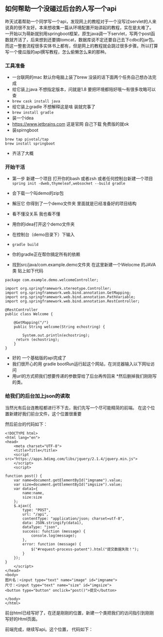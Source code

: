 ## 如何帮助一个没碰过后台的人写一个api

昨天试着帮助一个同学写一个api，发现网上的教程对于一个没写过servlet的人来说真的很不友好。本来想收集一篇从环境配置开始讲起的教程，实在是太难了。 一开始以为萌新就别用springboot框架，原生java调一下servlet，写两个post函数就齐活了，后来想到还要搞tomcat，数据库说不定还要自己去下cdbc的jar包。而这一整套流程很多实体书上都有，但是网上的教程就会跳过很多步骤。所以打算写一个傻瓜版的api撰写教程，怎么偷懒怎么来的那种。

### 工具准备

*  一台联网的mac 默认你电脑上装了brew 没装的话下面两个任务自己想办法完成
*  给它装上java 不想指定版本，问就是1.8 要把环境都陪好哦～有很多攻略可以查 
*  `brew cask install java` 
*  给它装上gradle 不想解释这是啥 装就完事了
*  `brew install gradle`
*  装一个idea 
*  https://www.jetbrains.com 这是官网 自己下载 免费版的就ok
*  装spirngboot
```
brew tap pivotal/tap
brew install springboot
```
*  齐活了大概

### 开始干活
* 第一步 新建一个项目 打开你的bash 或者zsh 或者任何控制台新建一个项目
`spring init -dweb,thymeleaf,websocket --build gradle`

* 会下载一个叫demo的zip包
* 解压它 你得到了一个demo文件夹 里面就是已经准备好的项目结构
* 看不懂没关系 我也看不懂
* 用你的idea打开这个demo文件夹
* 在控制台（demo目录下）下输入
* `gradle build`
* 你的gradle正在帮你搞定所有的依赖
* 找到src/java/com.example.demo文件夹 在这里新建一个Welocme 的JAVA类
贴上如下代码
```
package com.example.demo.welcomeController;

import org.springframework.stereotype.Controller;
import org.springframework.web.bind.annotation.GetMapping;
import org.springframework.web.bind.annotation.PathVariable;
import org.springframework.web.bind.annotation.RestController;

@RestController
public class Welcome {

    @GetMapping("/")
    public String welcome(String echostring) {

        System.out.println(echostring);
     return (echostring);
    }
}
```
* 好的 一个基础版的api完成了
* 我们很开心的用 gradle bootRun运行起这个网站，在浏览器输入以下网址访问
* 用url的方式把我们想要传递的参数穿给了后台再传回来
*然后删掉我们刚刚写的类。
### 给我们的后台加上json的读取
当然光有后台连教程都进行不下去，我们先写一个尽可能精简的前端。
在这个位置新建好我们前台文件，这个位置很重要

然后前台的代码如下：
```
<!DOCTYPE html>
<html lang="en">
<head>
    <meta charset="UTF-8">
    <title>Title</title>
    <script src="https://apps.bdimg.com/libs/jquery/2.1.4/jquery.min.js">
    </script>
    <script>

function post() {
    var name=document.getElementById("imgname").value;
    var size=document.getElementById("imgsize").value;
    var data1={
        name:name,
        size:size
    };
    $.ajax({
        type: "POST",
        url: "/api",
        contentType: "application/json; charset=utf-8",
        data: JSON.stringify(data1),
        dataType: "json",
        success: function (message) {
            console.log(message);
        },
        error: function (message) {
            $("#request-process-patent").html("提交数据失败！");
        }
    });
}
    </script>
</head>
<body>
图片名：<input type="text" name="image" id="imgname">
尺寸：<input type="text" name="size" id="imgsize">
<button type="button" onclick="post()">提交</button>

</body>
</html>
```

前台html已经写好了，在还是刚刚的位置，新建一个类把我们的访问指引到刚刚写好的Html页面。

前端完成，继续写api。这个位置，
代码如下：
